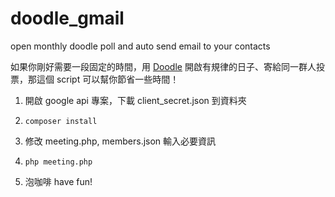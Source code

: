 # doodle_gmail
open monthly doodle poll and auto send email to your contacts

如果你剛好需要一段固定的時間，用 [Doodle](http://doodle.com) 開啟有規律的日子、寄給同一群人投票，那這個 script 可以幫你節省一些時間！


1. 開啟 google api 專案，下載 client_secret.json 到資料夾

2. `composer install`

3. 修改 meeting.php, members.json 輸入必要資訊

4. `php meeting.php`

5. 泡咖啡 have fun!
